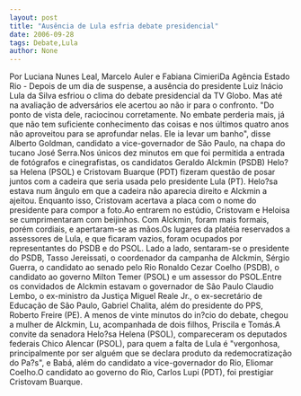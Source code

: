 ```yaml
---
layout: post
title: "Ausência de Lula esfria debate presidencial"
date: 2006-09-28
tags: Debate,Lula
author: None
---
```

Por Luciana Nunes Leal, Marcelo Auler e Fabiana CimieriDa Agência Estado
Rio - Depois de um dia de suspense, a ausência do presidente Luiz Inácio Lula da Silva esfriou o clima do debate presidencial da TV Globo. Mas até na avaliação de adversários ele acertou ao não ir para o confronto. \"Do ponto de vista dele, raciocinou corretamente. No embate perderia mais, já que não tem suficiente conhecimento das coisas e nos últimos quatro anos não aproveitou para se aprofundar nelas. Ele ia levar um banho\", disse Alberto Goldman, candidato a vice-governador de São Paulo, na chapa do tucano José Serra.Nos únicos dez minutos em que foi permitida a entrada de fotógrafos e cinegrafistas, os candidatos Geraldo Alckmin (PSDB) Helo?sa Helena (PSOL) e Cristovam Buarque (PDT) fizeram questão de posar juntos com a cadeira que seria usada pelo presidente Lula (PT). Helo?sa estava num ângulo em que a cadeira não aparecia direito e Alckmin a ajeitou. Enquanto isso, Cristovam acertava a placa com o nome do presidente para compor a foto.Ao entrarem no estúdio, Cristovam e Heloisa se cumprimentaram com beijinhos. Com Alckmin, foram mais formais, porém cordiais, e apertaram-se as mãos.Os lugares da platéia reservados a assessores de Lula, e que ficaram vazios, foram ocupados por representantes do PSDB e do PSOL. Lado a lado, sentaram-se o presidente do PSDB, Tasso Jereissati, o coordenador da campanha de Alckmin, Sérgio Guerra, o candidato ao senado pelo Rio Ronaldo Cezar Coelho (PSDB), o candidato ao governo Milton Temer (PSOL) e um assessor do PSOL.Entre os convidados de Alckmin estavam o governador de São Paulo Claudio Lembo, o ex-ministro da Justiça Miguel Reale Jr., o ex-secretário de Educação de São Paulo, Gabriel Chalita, além do presidente do PPS, Roberto Freire (PE). A menos de vinte minutos do in?cio do debate, chegou a mulher de Alckmin, Lu, acompanhada de dois filhos, Priscila e Tomás.A convite da senadora Helo?sa Helena (PSOL), compareceram os deputados federais Chico Alencar (PSOL), para quem a falta de Lula é \"vergonhosa, principalmente por ser alguém que se declara produto da redemocratização do Pa?s\", e Babá, além do candidato a vice-governador do Rio, Eliomar Coelho.O candidato ao governo do Rio, Carlos Lupi (PDT), foi prestigiar Cristovam Buarque. 